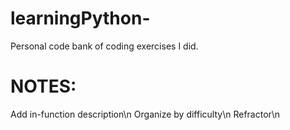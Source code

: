 # learningPython-
Personal code bank of coding exercises I did. 
# NOTES: 
  Add in-function description\n 
  Organize by difficulty\n
  Refractor\n
